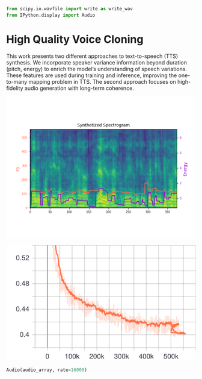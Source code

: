 ```python
from scipy.io.wavfile import write as write_wav
from IPython.display import Audio
```

# High Quality Voice Cloning

This work presents two different approaches to text-to-speech (TTS) synthesis. We incorporate speaker variance information beyond duration (pitch, energy) to enrich the model’s understanding of speech variations. These features are used during training and inference, improving the one-to-many mapping problem in TTS. The second approach focuses on high-fidelity audio generation with long-term coherence.

![](./synthesized.png)

![](./Loss_total_loss.svg)

```python
Audio(audio_array, rate=16000)
```
